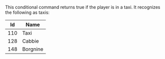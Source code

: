 This conditional command returns true if the player is in a taxi. It recognizes the following as taxis:

| Id  | Name     |
| --- | -------- |
| 110 | Taxi     |
| 128 | Cabbie   |
| 148 | Borgnine |
